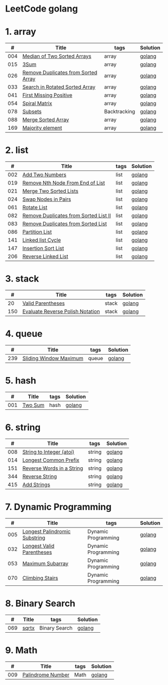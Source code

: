 LeetCode golang
========

# 1. array
| # | Title |  tags  | Solution  |
|---| ----- | ---------- |---------- |
|004|[Median of Two Sorted Arrays](https://leetcode.com/problems/median-of-two-sorted-arrays/) | array | [golang](./algorithms/004_median_of_two_sorted_arrays/main.go)
|015|[3Sum](https://leetcode.com/problems/3sum/) | array | [golang](./algorithms/015_3sum/main.go)
|026|[Remove Duplicates from Sorted Array](https://leetcode.com/problems/remove-duplicates-from-sorted-array/) | array | [golang](./algorithms/026_remove_duplicates/main.go)
|033|[Search in Rotated Sorted Array](https://leetcode.com/problems/search-in-rotated-sorted-array/) | array | [golang](./algorithms/033_search_in_rotated/main.go)
|041|[First Missing Positive](https://leetcode.com/problems/first-missing-positive/) | array | [golang](./algorithms/041_first_missing_positive/main.go)
|054|[Spiral Matrix](https://leetcode.com/problems/spiral-matrix/) | array | [golang](./algorithms/054_spiral_matrix/main.go)
|078|[Subsets](https://leetcode.com/problems/subsets/) | Backtracking | [golang](./algorithms/078_subsets/main.go)
|088|[Merge Sorted Array](https://leetcode.com/problems/merge-sorted-array/) | array | [golang](./algorithms/088_merge_sorted_array/main.go)
|169|[Majority element](https://leetcode-cn.com/problems/majority-element/) | array | [golang](./algorithms/169_majority_element/main.go)




# 2. list
| # | Title |  tags  | Solution  |
|---| ----- | ---------- |---------- |
|002|[Add Two Numbers](https://leetcode.com/problems/add-two-numbers/description/) | list | [golang](./algorithms/002_add_two_numbers/main.go)
|019|[Remove Nth Node From End of List](https://leetcode.com/problems/remove-nth-node-from-end-of-list/description/) | list | [golang](./algorithms/019_remove_nth_node_from_end_of_list/main.go)
|021|[Merge Two Sorted Lists](https://leetcode.com/problems/merge-two-sorted-lists/description/) | list | [golang](./algorithms/021_merge_two_sorted_lists/main.go)
|024|[Swap Nodes in Pairs](https://leetcode.com/problems/swap-nodes-in-pairs/description/) |  list |[golang](./algorithms/024_swap_nodes_in_paris/main.go)
|061|[Rotate List](https://leetcode.com/problems/rotate-list/description/) |  list |[golang](./algorithms/061_rotate_list/main.go)
|082|[Remove Duplicates from Sorted List II](https://leetcode.com/problems/remove-duplicates-from-sorted-list-ii/) |  list |[golang](./algorithms/082_remove_duplicates_from_sorted_list_II/main.go)
|083|[Remove Duplicates from Sorted List](https://leetcode.com/problems/remove-duplicates-from-sorted-list/description/) |  list |[golang](./algorithms/083_remove_duplicates_from_sorted_list/main.go)
|086|[Partition List](https://leetcode.com/problems/partition-list/description/) |  list |[golang](./algorithms/086_partition_list/main.go)
|141|[Linked list Cycle](https://leetcode-cn.com/problems/linked-list-cycle/) |  list |[golang](./algorithms/141_linked_list_cycle/main.go)
|147|[Insertion Sort List](https://leetcode.com/problems/insertion-sort-list/description/) |  list |[golang](./algorithms/147_insertion_sort_list/main.go)
|206|[Reverse Linked List](https://leetcode.com/problems/reverse-linked-list/description/) |  list |[golang](./algorithms/206_reverse_linked_list/main.go)

# 3. stack

| # | Title |  tags  | Solution  |
|---| ----- | ---------- |---------- |
|20|[Valid Parentheses](https://leetcode.com/problems/valid-parentheses/) | stack | [golang](./algorithms/020_valid_parentheses/main.go)
|150|[Evaluate Reverse Polish Notation](https://leetcode.com/problems/evaluate-reverse-polish-notation/) | stack | [golang](./algorithms/150_evaluate_reverse_polish_notation/main.go)


# 4. queue

| # | Title |  tags  | Solution  |
|---| ----- | ---------- |---------- |
|239|[Sliding Window Maximum](https://leetcode.com/problems/sliding-window-maximum/) | queue | [golang](./algorithms/239_sliding_window_maximum/main.go)

# 5. hash

| # | Title |  tags  | Solution  |
|---| ----- | ---------- |---------- |
|001|[Two Sum](https://leetcode.com/problems/two-sum/) | hash | [golang](./algorithms/001_two_sum/main.go)

# 6. string
| # | Title |  tags  | Solution  |
|---| ----- | ---------- |---------- |
|008|[String to Integer (atoi)](https://leetcode.com/problems/string-to-integer-atoi/) | string | [golang](./algorithms/008_string_to_integer_atoi/main.go)
|014|[Longest Common Prefix](https://leetcode.com/problems/longest-common-prefix/) | string | [golang](./algorithms/014_longest_common_prefix/main.go)
|151|[Reverse Words in a String](https://leetcode.com/problems/reverse-words-in-a-string/) | string | [golang](./algorithms/151_reverse_words/main.go)
|344|[Reverse String](https://leetcode.com/problems/reverse-string/) | string | [golang](./algorithms/344_reverse_string/main.go)
|415|[Add Strings](https://leetcode.com/problems/add-strings/) | string | [golang](./algorithms/415_add_strings/main.go)

# 7. Dynamic Programming

| # | Title |  tags  | Solution  |
|---| ----- | ---------- |---------- |
|005|[Longest Palindromic Substring](https://leetcode.com/problems/longest-palindromic-substring/) | Dynamic Programming | [golang](./algorithms/005_longest_palindromic_substring/main.go)
|032|[Longest Valid Parentheses](https://leetcode.com/problems/longest-valid-parentheses/) | Dynamic Programming | [golang](./algorithms/032_longest_valid_parentheses/main.go)
|053|[Maximum Subarray](https://leetcode.com/problems/maximum-subarray/) | Dynamic Programming | [golang](./algorithms/053_maximum_subarray/main.go)
|070|[Climbing Stairs](https://leetcode.com/problems/climbing-stairs/) | Dynamic Programming | [golang](./algorithms/070_climbing_stairs/main.go)



# 8. Binary Search

| # | Title |  tags  | Solution  |
|---| ----- | ---------- |---------- |
|069|[sqrtx](https://leetcode.com/problems/sqrtx/) | Binary Search | [golang](./algorithms/069_sqrtx/main.go)

# 9. Math

| # | Title |  tags  | Solution  |
|---| ----- | ---------- |---------- |
|009|[Palindrome Number](https://leetcode.com/problems/palindrome-number/) | Math | [golang](./algorithms/009_palindrome_number/main.go)

